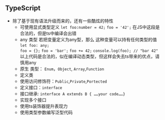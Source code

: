 ## TypeScript

* 除了基于现有语法升级而来的，还有一些酷炫的特性
    * 可使用显式类型定义
        `let foo:number = 42;`
        `foo = '42';` 在JS中这段是合法的，但是ts中编译会出错
    * any 类型
         若把变量定义为any型，那么 这种变量可以持有任何类型的值
         `let foo: any;`  
         `foo = {};`
         `foo = 'bar';`
         `foo += 42;`
         `console.log(foo); // "bar 42"`
         以上代码是合法的，似在编译动态类型，但这样会失去ts带来的优点，请慎用any
    * 原生 类型： `Enum`，`Object`,  `Array`,`Function`
    * 定义类
    * 使用访问修饰符：`Public`,`Private`,`Portected`
    * 定义接口：`interface`
    * 接口继承: `interface A extends B { ……your code……}`
    * 实现多个接口
    * 使用ts装饰器提升表现力
    * 使用类型参数编写泛型代码
    
       
         